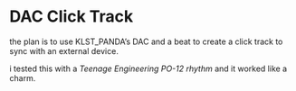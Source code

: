 # DAC Click Track

the plan is to use KLST_PANDA’s DAC and a beat to create a click track to sync with an external device.

i tested this with a *Teenage Engineering PO-12 rhythm* and it worked like a charm.